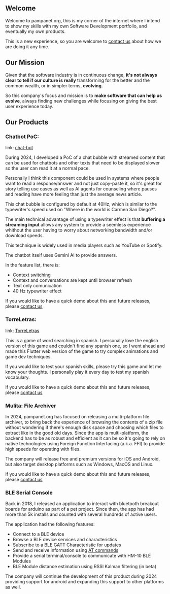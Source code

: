 ## Welcome

Welcome to pampanet.org, this is my corner of the internet where I intend to show my skills with my own Software Development portfolio, and eventually my own products.

This is a new experience, so you are welcome to [contact us](#/contact) about how we are doing it any time.

## Our Mission

Given that the software industry is in continuous change, **it's not always clear to tell if our culture is really** transforming for the better and the common wealth, or in simpler terms, **evolving**. 

So this company's focus and mission is to **make software that can help us evolve**, always finding new challenges while focusing on giving the best user experience today.


## Our Products

### Chatbot PoC: 

link: [chat-bot](#/chat-bot)

During 2024, I developed a PoC of a chat bubble with streamed content that can be used for chatbots and other texts that need to be displayed slower so the user can read it at a normal pace.

Personally I think this component could be used in systems where people want to read a response/answer and not just copy-paste it, so it's great for story telling use cases as well as AI agents for counseling where pauses and reading have more feeling than just the average news article.

This chat bubble is configured by default at 40Hz, which is similar to the typewriter's speed used on "Where in the world is Carmen San Diego?". 

The main technical advantage of using a typewriter effect is that **buffering a streaming input** allows any system to provide a seemless experience whithout the user having to worry about networking bandwidth and/or download speeds.

This technique is widely used in media players such as YouTube or Spotify.

The chatbot itself uses Gemini AI to provide answers. 

In the feature list, there is:

- Context switching
- Context and conversations are kept until browser refresh
- Text only comunication
- 40 Hz typewriter effect

If you would like to have a quick demo about this and future releases, please [contact us](#/contact)

### TorreLetras:

link: [TorreLetras](#/torre-letras)

This is a game of word searching in spanish. I personally love the english version of this game and couldn't find any spanish one, so I went ahead and made this Flutter web version of the game to try complex animations and game dev techniques.

If you would like to test your spanish skills, please try this game and let me know your thoughts. I personally play it every day to test my spanish vocabulary.

If you would like to have a quick demo about this and future releases, please [contact us](#/contact)

### Mulita: File Archiver

In 2024, pampanet.org has focused on releasing a multi-platform file archiver, to bring back the experience of browsing the contents of a zip file without wondering if there's enough disk space and choosing which files to extract like in the good old days. 
Since the app is multi-platform, the backend has to be as robust and efficient as it can be so it's going to rely on native technologies using Foreign Function Interfacing (a.k.a. FFI) to provide high speeds for operating with files.

The company will release free and premium versions for iOS and Android, but also target desktop platforms such as Windows, MacOS and Linux.

If you would like to have a quick demo about this and future releases, please [contact us](#/contact)

### BLE Serial Console

Back in 2018, I released an application to interact with bluetooth breakout boards for arduino as part of a pet project. Since then, the app has had more than 5k installs and counted with several hundreds of active users.

The application had the following features:

- Connect to a BLE device
- Browse a BLE device services and characteristics
- Subscribe to a BLE GATT Characteristic for updates
- Send and receive information using [AT commands](https://en.wikipedia.org/wiki/Hayes_AT_command_set)
- Provide a serial terminal/console to communicate with HM-10 BLE Modules
- BLE Module distance estimation using RSSI Kalman filtering (in beta)

The company will continue the development of this product during 2024 providing support for android and expanding this support to other platforms as well.


